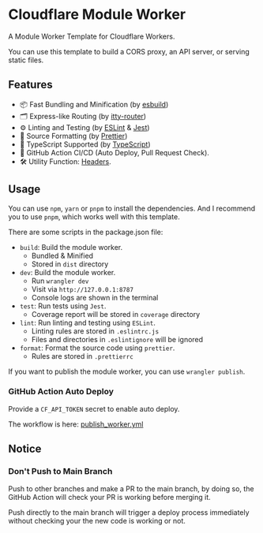 # Cloudflare Module Worker

A Module Worker Template for Cloudflare Workers.

You can use this template to build a CORS proxy, an API server, or serving static files.

## Features

-   📦 Fast Bundling and Minification (by [esbuild](https://esbuild.github.io/))
-   🗂 Express-like Routing (by [itty-router](https://github.com/kwhitley/itty-router))
-   ⚙️ Linting and Testing (by [ESLint](https://eslint.org/) & [Jest](https://jestjs.io/))
-   🌈 Source Formatting (by [Prettier](https://prettier.io/))
-   🦾 TypeScript Supported (by [TypeScript](https://www.typescriptlang.org/))
-   🚦 GitHub Action CI/CD (Auto Deploy, Pull Request Check).
-   🛠 Utility Function: [Headers](./src/headers.ts).

## Usage

You can use `npm`, `yarn` or `pnpm` to install the dependencies. And I recommend you to use `pnpm`, which works well with this template.

There are some scripts in the package.json file:

- `build`: Build the module worker.
  - Bundled & Minified
  - Stored in `dist` directory
- `dev`: Build the module worker.
  - Run `wrangler dev`
  - Visit via `http://127.0.0.1:8787`
  - Console logs are shown in the terminal
- `test`: Run tests using `Jest`.
  - Coverage report will be stored in `coverage` directory
- `lint`: Run linting and testing using `ESLint`.
  - Linting rules are stored in `.eslintrc.js`
  - Files and directories in `.eslintignore` will be ignored
- `format`: Format the source code using `prettier`.
  - Rules are stored in `.prettierrc`

If you want to publish the module worker, you can use `wrangler publish`.

### GitHub Action Auto Deploy

Provide a `CF_API_TOKEN` secret to enable auto deploy.

The workflow is here: [publish_worker.yml](./.github/workflows/publish_worker.yml)

## Notice

### Don't Push to Main Branch

Push to other branches and make a PR to the main branch, by doing so, the GitHub Action will check your PR is working before merging it.

Push directly to the main branch will trigger a deploy process immediately without checking your the new code is working or not.
